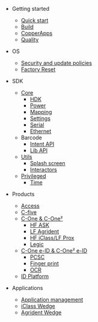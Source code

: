 - Getting started
    - [Quick start](quickstart.md)
    - [Build](build.md)
    - [CopperApps](copperapps.md)
    - [Quality](quality.md)

- OS
   - [Security and update policies](os/policy.md)
   - [Factory Reset](os/factory_reset.md)

- SDK
    - [Core](core.md)
        - [HDK](core/hdk_cone.md)
        - [Power](core/power.md)
        - [Mapping](core/mapping.md)
        - [Settings](core/settings.md)
        - [Serial](core/serial.md)
        - [Ethernet](core/ethernet.md)
    - Barcode
        - [Intent API](barcode/manager.md)
        - [Lib API](barcode/library.md)
    - [Utils](utils/utils.md)
        - [Splash screen](utils/splash.md)
        - [Interactors](utils/interactors.md)
    - [Privileged](privileged/privileged.md)
        - [Time](privileged/time.md)

- Products
    - [Access](products/access.md)
    - [C-five](products/cfive.md)
    - [C-One & C-One²](products/cone.md)
        - [HF ASK](products/ask.md)
        - [LF Agrident](products/agrident.md)
        - [HF iClass/LF Prox](products/hid.md)
        - [Legic](products/legic.md)
    - [C-One e-ID & C-One² e-ID](products/cone-eid.md)
        - [PCSC](products/pcsc.md)
        - [Finger print](products/fingerprint.md)
        - [OCR](products/ocr.md)
    - [ID Platform](products/idplatform.md)

- Applications
    - [Application management](applications/management.md)
    - [iClass Wedge](applications/iclass_wedge.md)
    - [Agrident Wedge](applications/agrident_wedge.md)
